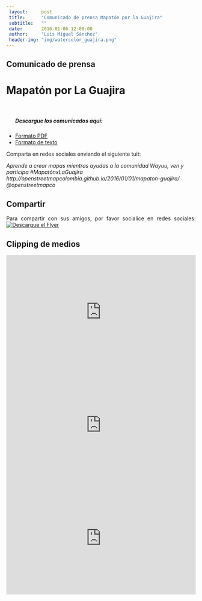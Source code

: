 ```yaml
---
 layout:     post
 title:      "Comunicado de prensa Mapatón por la Guajira"
 subtitle:   ""
 date:       2016-01-06 12:00:00
 author:     "Luis Miguel Sánchez"
 header-img: "img/watercolor_guajira.png"
---
```

 <h2>Comunicado de prensa</h2>
 <h1>Mapatón por La Guajira</h1>
 <br>
 <ul>
 	<h5>Descargue los comunicados aquí:</h5>
 	<li><a href="{{ site.baseurl }}/img/comunicadoprensa.pdf">Formato PDF</a></li>
 	<li><a href="{{ site.baseurl }}/img/comunicadoprensa.doc">Formato de texto</a></li>
 </ul>
 
 <p>Comparta en redes sociales enviando el siguiente tuit:</p>
 <em>Aprende a crear mapas mientras ayudas a la comunidad Wayuu, ven y participa #MapatónxLaGuajira http://openstreetmapcolombia.github.io/2016/01/01/mapaton-guajira/ @openstreetmapco</em>
 
 
 <h2>Compartir</h2>
 <p align="justify">
 Para compartir con sus amigos, por favor socialice en redes sociales:
 <a href="{{ site.baseurl }}/img/mapaton_guajira.png">
     <img src="{{ site.baseurl }}/img/mapaton_guajira.png" alt="Descargue el Flyer">
 </a>

 <h2> Clipping de medios </h2>

<iframe src="http://www.semana.com/Imprimir/456338" width="100%" height="300" scrolling="no" frameborder="0"></iframe>

 <iframe src="http://nota.elespectador.com/nodes/columnaelespectador/2016/01/n-609594.html" width="100%" height="300" scrolling="no" frameborder="0"></iframe>
 
 <iframe src="http://www.eltiempo.com/colombia/otras-ciudades/cidh-dicta-medidas-cautelares-por-desnutricion-de-ninos-wayuu/16461362" width="100%" height="300" scrolling="yes" frameborder="0"></iframe>
 
 
